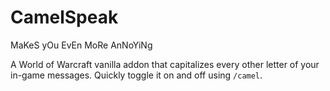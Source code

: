 # CamelSpeak
MaKeS yOu EvEn MoRe AnNoYiNg

A World of Warcraft vanilla addon that capitalizes every other letter of your in-game messages. Quickly toggle it on and off using `/camel`.
